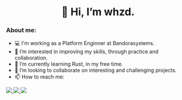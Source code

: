 
<h1 align='center'>
  👋 Hi, I’m whzd.
</h1>

<h3 align='left'>
About me:
</h3>

- 💻 I'm working as a Platform Enginner at Bandorasystems.
- 👀 I’m interested in improving my skills, through practice and collaboration.
- 🌱 I’m currently learning Rust, in my free time.
- 💞️ I’m looking to collaborate on interesting and challenging projects.
- 📫 How to reach me:

<p align='left'>
  <a href="https://www.linkedin.com/in/whzd/" target="_blank">
    <img src="https://img.shields.io/badge/LinkedIn-0077B5?style=for-the-badge&logo=linkedin&logoColor=white" />
  </a>
  <a href="https://discordapp.com/users/208948142404665344" target="_blank">
    <img src="https://img.shields.io/badge/Discord-7289DA?style=for-the-badge&logo=discord&logoColor=white" />
  </a>
  <a href="mailto:whzdxl@gmail.com">
    <img src="https://img.shields.io/badge/Gmail-D14836?style=for-the-badge&logo=gmail&logoColor=white" />
  </a>
</p>
